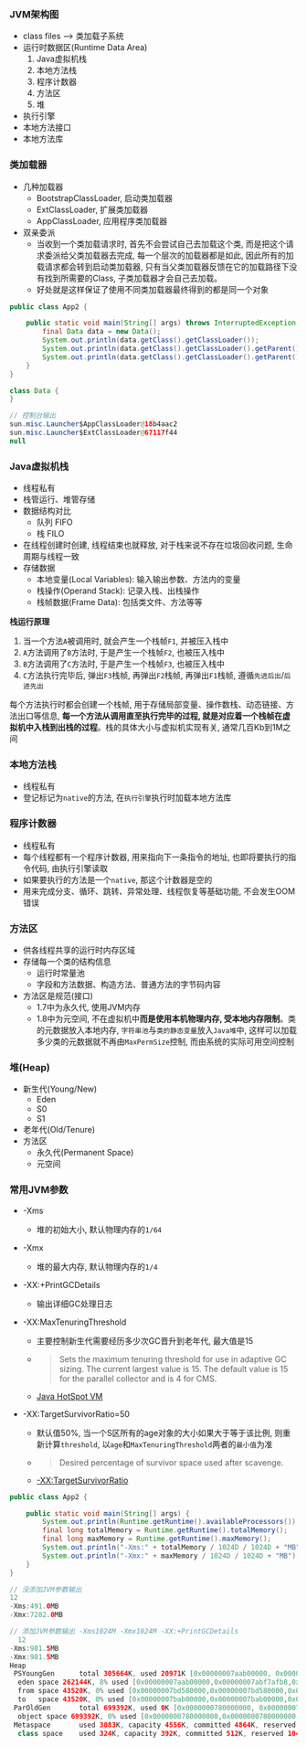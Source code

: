 ### JVM架构图

* class files --> 类加载子系统
* 运行时数据区(Runtime Data Area)
  1. Java虚拟机栈
  2. 本地方法栈
  3. 程序计数器
  4. 方法区
  5. 堆
* 执行引擎
* 本地方法接口
* 本地方法库



### 类加载器

* 几种加载器
  * BootstrapClassLoader, 启动类加载器
  * ExtClassLoader, 扩展类加载器
  * AppClassLoader, 应用程序类加载器
* 双亲委派
  * 当收到一个类加载请求时, 首先不会尝试自己去加载这个类, 而是把这个请求委派给父类加载器去完成, 每一个层次的加载器都是如此, 因此所有的加载请求都会转到启动类加载器, 只有当父类加载器反馈在它的加载路径下没有找到所需要的Class, 子类加载器才会自己去加载。
  * 好处就是这样保证了使用不同类加载器最终得到的都是同一个对象

```java
public class App2 {

    public static void main(String[] args) throws InterruptedException {
        final Data data = new Data();
        System.out.println(data.getClass().getClassLoader());
        System.out.println(data.getClass().getClassLoader().getParent());
        System.out.println(data.getClass().getClassLoader().getParent().getParent());
    }
}

class Data {
}

// 控制台输出
sun.misc.Launcher$AppClassLoader@18b4aac2
sun.misc.Launcher$ExtClassLoader@67117f44
null
```



### Java虚拟机栈

* 线程私有
* 栈管运行、堆管存储
* 数据结构对比
  * 队列 FIFO
  * 栈 FILO
* 在线程创建时创建, 线程结束也就释放, 对于栈来说不存在垃圾回收问题, 生命周期与线程一致
* 存储数据
  * 本地变量(Local Variables): 输入输出参数、方法内的变量
  * 栈操作(Operand Stack): 记录入栈、出栈操作
  * 栈帧数据(Frame Data): 包括类文件、方法等等

**栈运行原理**

1. 当一个方法`A`被调用时, 就会产生一个栈帧`F1`, 并被压入栈中
2. `A`方法调用了`B`方法时, 于是产生一个栈帧`F2`, 也被压入栈中
3. `B`方法调用了`C`方法时, 于是产生一个栈帧`F3`, 也被压入栈中
4. `C`方法执行完毕后, 弹出`F3`栈帧, 再弹出`F2`栈帧, 再弹出`F1`栈帧, 遵循`先进后出`/`后进先出`

每个方法执行时都会创建一个栈帧, 用于存储局部变量、操作数栈、动态链接、方法出口等信息, **每一个方法从调用直至执行完毕的过程, 就是对应着一个栈帧在虚拟机中入栈到出栈的过程**。栈的具体大小与虚拟机实现有关, 通常几百Kb到1M之间



### 本地方法栈

* 线程私有
* 登记标记为`native`的方法, 在`执行引擎`执行时加载本地方法库



### 程序计数器

* 线程私有
* 每个线程都有一个程序计数器, 用来指向下一条指令的地址, 也即将要执行的指令代码, 由执行引擎读取
* 如果要执行的方法是一个`native`, 那这个计数器是空的
* 用来完成分支、循环、跳转、异常处理、线程恢复等基础功能, 不会发生OOM错误



### 方法区

* 供各线程共享的运行时内存区域
* 存储每一个类的结构信息
  * 运行时常量池
  * 字段和方法数据、构造方法、普通方法的字节码内容
* 方法区是规范(接口)
  * 1.7中为永久代, 使用JVM内存
  * 1.8中为元空间, 不在虚拟机中**而是使用本机物理内存, 受本地内存限制**。类的元数据放入本地内存, `字符串池`与`类的静态变量`放入`Java堆`中, 这样可以加载多少类的元数据就不再由`MaxPermSize`控制, 而由系统的实际可用空间控制



### 堆(Heap)

* 新生代(Young/New)
  * Eden
  * S0
  * S1
* 老年代(Old/Tenure)
* 方法区
  * 永久代(Permanent Space)
  * 元空间



### 常用JVM参数

* -Xms

  * 堆的初始大小, 默认物理内存的`1/64`

* -Xmx

  * 堆的最大内存, 默认物理内存的`1/4`

* -XX:+PrintGCDetails

  * 输出详细GC处理日志

* -XX:MaxTenuringThreshold

  * 主要控制新生代需要经历多少次GC晋升到老年代, 最大值是15

  * > Sets the maximum tenuring threshold for use in adaptive GC sizing. The current largest value is 15. The default value is 15 for the parallel collector and is 4 for CMS.

  * [Java HotSpot VM](https://www.oracle.com/java/technologies/javase/vmoptions-jsp.html)

* -XX:TargetSurvivorRatio=50

  * 默认值50%, 当一个S区所有的age对象的大小如果大于等于该比例, 则重新计算`threshold`, 以`age`和`MaxTenuringThreshold`两者的`最小值`为准

  * > Desired percentage of survivor space used after scavenge.

  * [-XX:TargetSurvivorRatio](https://www.jianshu.com/p/2e69aa552b01)



```java
public class App2 {

    public static void main(String[] args) {
        System.out.println(Runtime.getRuntime().availableProcessors());
        final long totalMemory = Runtime.getRuntime().totalMemory();
        final long maxMemory = Runtime.getRuntime().maxMemory();
        System.out.println("-Xms:" + totalMemory / 1024D / 1024D + "MB");
        System.out.println("-Xmx:" + maxMemory / 1024D / 1024D + "MB");
    }
}

// 没添加JVM参数输出
12
-Xms:491.0MB
-Xmx:7282.0MB

// 添加JVM参数输出 -Xms1024M -Xmx1024M -XX:+PrintGCDetails
  12
-Xms:981.5MB
-Xmx:981.5MB
Heap
 PSYoungGen      total 305664K, used 20971K [0x00000007aab00000, 0x00000007c0000000, 0x00000007c0000000)
  eden space 262144K, 8% used [0x00000007aab00000,0x00000007abf7afb8,0x00000007bab00000)
  from space 43520K, 0% used [0x00000007bd580000,0x00000007bd580000,0x00000007c0000000)
  to   space 43520K, 0% used [0x00000007bab00000,0x00000007bab00000,0x00000007bd580000)
 ParOldGen       total 699392K, used 0K [0x0000000780000000, 0x00000007aab00000, 0x00000007aab00000)
  object space 699392K, 0% used [0x0000000780000000,0x0000000780000000,0x00000007aab00000)
 Metaspace       used 3083K, capacity 4556K, committed 4864K, reserved 1056768K
  class space    used 324K, capacity 392K, committed 512K, reserved 1048576K
```

